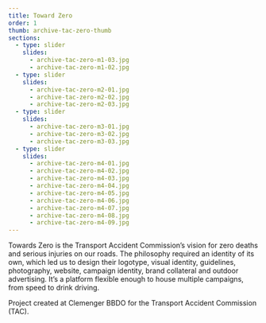 ```yaml
---
title: Toward Zero
order: 1
thumb: archive-tac-zero-thumb
sections:
  - type: slider
    slides:
      - archive-tac-zero-m1-03.jpg
      - archive-tac-zero-m1-02.jpg
  - type: slider
    slides:
      - archive-tac-zero-m2-01.jpg
      - archive-tac-zero-m2-02.jpg
      - archive-tac-zero-m2-03.jpg
  - type: slider
    slides:
      - archive-tac-zero-m3-01.jpg
      - archive-tac-zero-m3-02.jpg
      - archive-tac-zero-m3-03.jpg
  - type: slider
    slides:
      - archive-tac-zero-m4-01.jpg
      - archive-tac-zero-m4-02.jpg
      - archive-tac-zero-m4-03.jpg
      - archive-tac-zero-m4-04.jpg
      - archive-tac-zero-m4-05.jpg
      - archive-tac-zero-m4-06.jpg
      - archive-tac-zero-m4-07.jpg
      - archive-tac-zero-m4-08.jpg
      - archive-tac-zero-m4-09.jpg
---
```

Towards Zero is the Transport Accident Commission’s vision for zero deaths and serious injuries on our roads. The philosophy required an identity of its own, which led us to design their logotype, visual identity, guidelines, photography, website, campaign identity, brand collateral and outdoor advertising. It’s a platform flexible enough to house multiple campaigns, from speed to drink driving.

Project created at Clemenger BBDO for the Transport Accident Commission (TAC).
